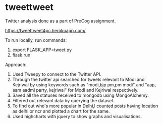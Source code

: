 # tweettweet
Twitter analysis done as a part of PreCog assignment.

https://tweettweet4pc.herokuapp.com/

To run locally, run commands: 
1. export FLASK_APP=tweet.py
2. flask run

Approach:
1. Used Tweepy to connect to the Twitter API.
2. Through the twitter api searched for tweets relevant to Modi and Kejriwal by using keywords such as "modi,bjp pm,pm modi" and "aap, aam aadmi party, kejriwal" for Modi and Kejriwal respectively.
3. Saved all the statuses received to mongodb using MongoAlchemy.
4. Filtered out relevant data by querying the dataset.
5. To find out who's more popular in Delhi,I counted posts having location as delhi or ncr and plotted a chart for the same.
6. Used highcharts with jquery to show graphs and visualisations.


